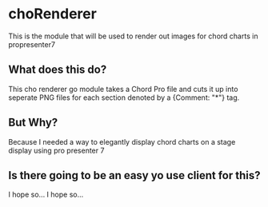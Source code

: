 # choRenderer
This is the module that will be used to render out images for chord charts in propresenter7

## What does this do?

This cho renderer go module takes a Chord Pro file and cuts it up into seperate PNG files for each section denoted by a {Comment: "*"} tag.

## But Why?

Because I needed a way to elegantly display chord charts on a stage display using pro presenter 7

## Is there going to be an easy yo use client for this?

I hope so... I hope so...
